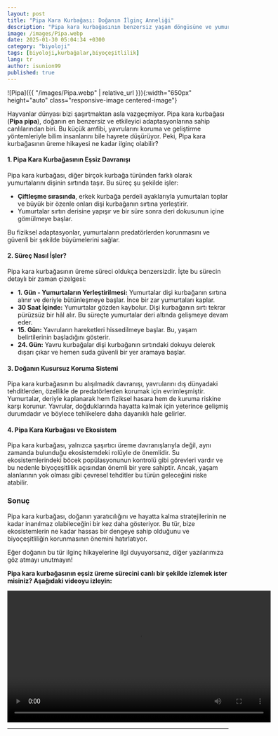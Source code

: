 ```yaml
---
layout: post
title: "Pipa Kara Kurbağası: Doğanın İlginç Anneliği"
description: "Pipa kara kurbağasının benzersiz yaşam döngüsüne ve yumurtalarını derisinde taşıma yöntemine göz atalım."
image: /images/Pipa.webp
date: 2025-01-30 05:04:34 +0300
category: "biyoloji" 
tags: [biyoloji,kurbağalar,biyoçeşitlilik] 
lang: tr
author: isunion99
published: true
---
```


![Pipa]({{ "/images/Pipa.webp" | relative_url }}){:width="650px" height="auto" class="responsive-image centered-image"}

Hayvanlar dünyası bizi şaşırtmaktan asla vazgeçmiyor. Pipa kara kurbağası (**Pipa pipa**), doğanın en benzersiz ve etkileyici adaptasyonlarına sahip canlılarından biri. Bu küçük amfibi, yavrularını koruma ve geliştirme yöntemleriyle bilim insanlarını bile hayrete düşürüyor. Peki, Pipa kara kurbağasının üreme hikayesi ne kadar ilginç olabilir?

 

#### 1. Pipa Kara Kurbağasının Eşsiz Davranışı

Pipa kara kurbağası, diğer birçok kurbağa türünden farklı olarak yumurtalarını dişinin sırtında taşır. Bu süreç şu şekilde işler:

- **Çiftleşme sırasında**, erkek kurbağa perdeli ayaklarıyla yumurtaları toplar ve büyük bir özenle onları dişi kurbağanın sırtına yerleştirir.
- Yumurtalar sırtın derisine yapışır ve bir süre sonra deri dokusunun içine gömülmeye başlar.

Bu fiziksel adaptasyonlar, yumurtaların predatörlerden korunmasını ve güvenli bir şekilde büyümelerini sağlar.

 

#### 2. Süreç Nasıl İşler?

Pipa kara kurbağasının üreme süreci oldukça benzersizdir. İşte bu sürecin detaylı bir zaman çizelgesi:

- **1. Gün - Yumurtaların Yerleştirilmesi:** Yumurtalar dişi kurbağanın sırtına alınır ve deriyle bütünleşmeye başlar. İnce bir zar yumurtaları kaplar.
- **30 Saat İçinde:** Yumurtalar gözden kaybolur. Dişi kurbağanın sırtı tekrar pürüzsüz bir hâl alır. Bu süreçte yumurtalar deri altında gelişmeye devam eder.
- **15. Gün:** Yavruların hareketleri hissedilmeye başlar. Bu, yaşam belirtilerinin başladığını gösterir.
- **24. Gün:** Yavru kurbağalar dişi kurbağanın sırtındaki dokuyu delerek dışarı çıkar ve hemen suda güvenli bir yer aramaya başlar.

 

#### 3. Doğanın Kusursuz Koruma Sistemi

Pipa kara kurbağasının bu alışılmadık davranışı, yavrularını dış dünyadaki tehditlerden, özellikle de predatörlerden korumak için evrimleşmiştir. Yumurtalar, deriyle kaplanarak hem fiziksel hasara hem de kuruma riskine karşı korunur. Yavrular, doğduklarında hayatta kalmak için yeterince gelişmiş durumdadır ve böylece tehlikelere daha dayanıklı hale gelirler.

 

#### 4. Pipa Kara Kurbağası ve Ekosistem

Pipa kara kurbağası, yalnızca şaşırtıcı üreme davranışlarıyla değil, aynı zamanda bulunduğu ekosistemdeki rolüyle de önemlidir. Su ekosistemlerindeki böcek popülasyonunun kontrolü gibi görevleri vardır ve bu nedenle biyoçeşitlilik açısından önemli bir yere sahiptir. Ancak, yaşam alanlarının yok olması gibi çevresel tehditler bu türün geleceğini riske atabilir.

 

### Sonuç

Pipa kara kurbağası, doğanın yaratıcılığını ve hayatta kalma stratejilerinin ne kadar inanılmaz olabileceğini bir kez daha gösteriyor. Bu tür, bize ekosistemlerin ne kadar hassas bir dengeye sahip olduğunu ve biyoçeşitliliğin korunmasının önemini hatırlatıyor.

Eğer doğanın bu tür ilginç hikayelerine ilgi duyuyorsanız, diğer yazılarımıza göz atmayı unutmayın!

 


**Pipa kara kurbağasının eşsiz üreme sürecini canlı bir şekilde izlemek ister misiniz? Aşağıdaki videoyu izleyin:** 

<video width="600" height="300" controls>
  <source src="/assets/videos/Pipa.mp4" type="video/mp4">
  <source src="/assets/videos/Pipa.webm" type="video/webm">
  Tarayıcınız bu videoyu desteklemiyor. Lütfen [dosyayı indirin](/assets/videos/pipa-kurbagasi.mp4).
</video>




---

